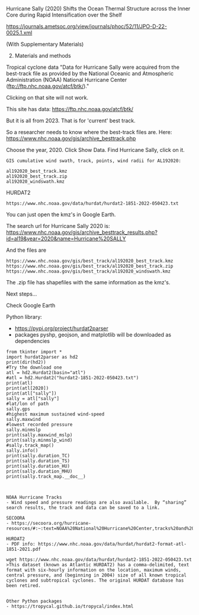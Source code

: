 Hurricane Sally (2020) Shifts the Ocean Thermal Structure across the Inner Core during Rapid Intensification over the Shelf

https://journals.ametsoc.org/view/journals/phoc/52/11/JPO-D-22-0025.1.xml

(With Supplementary Materials)

2. Materials and methods

Tropical cyclone data
"Data for Hurricane Sally were acquired from the best-track file as provided by
the National Oceanic and Atmospheric Administration (NOAA) National Hurricane Center (ftp://ftp.nhc.noaa.gov/atcf/btk/)."

Clicking on that site will not work.

This site has data:
https://ftp.nhc.noaa.gov/atcf/btk/

But it is all from 2023.  That is for 'current' best track.  

So a researcher needs to know where the best-track files are.  Here:
https://www.nhc.noaa.gov/gis/archive_besttrack.php

Choose the year, 2020. Click Show Data.  Find Hurricane Sally, click on it.
```
GIS cumulative wind swath, track, points, wind radii for AL192020:

al192020_best_track.kmz
al192020_best_track.zip
al192020_windswath.kmz
```

HURDAT2
```
https://www.nhc.noaa.gov/data/hurdat/hurdat2-1851-2022-050423.txt
```

You can just open the kmz's in Google Earth.

The search url for Hurricane Sally 2020 is:
https://www.nhc.noaa.gov/gis/archive_besttrack_results.php?id=al19&year=2020&name=Hurricane%20SALLY

And the files are
```
https://www.nhc.noaa.gov/gis/best_track/al192020_best_track.kmz
https://www.nhc.noaa.gov/gis/best_track/al192020_best_track.zip
https://www.nhc.noaa.gov/gis/best_track/al192020_windswath.kmz
```

The .zip file has shapefiles with the same information as the kmz's.


Next steps...

Check Google Earth

Python library:
- https://pypi.org/project/hurdat2parser
- packages pyshp, geojson, and matplotlib will be downloaded as dependencies
```
from tkinter import *
import hurdat2parser as hd2
print(dir(hd2))
#Try the download one
atl = hd2.Hurdat2(basin="atl")
#atl = hd2.Hurdat2("hurdat2-1851-2022-050423.txt")
print(atl)
print(atl[2020])
print(atl["sally"])
sally = atl["sally"]
#lat/lon of path
sally.gps
#highest maximum sustained wind-speed
sally.maxwind
#lowest recorded pressure
sally.minmslp
print(sally.maxwind_mslp)
print(sally.minmslp_wind)
#sally.track_map()
sally.info()
print(sally.duration_TC)
print(sally.duration_TS)
print(sally.duration_HU)
print(sally.duration_MHU)
print(sally.track_map.__doc__)



NOAA Hurricane Tracks
- Wind speed and pressure readings are also available.  By “sharing” search results, the track and data can be saved to a link.

SECOORA
- https://secoora.org/hurricane-resources/#:~:text=NOAA%20National%20Hurricane%20Center,tracks%20and%20wind%20speed%20probabilities.

HURDAT2
- PDF info: https://www.nhc.noaa.gov/data/hurdat/hurdat2-format-atl-1851-2021.pdf

wget https://www.nhc.noaa.gov/data/hurdat/hurdat2-1851-2022-050423.txt
>This dataset (known as Atlantic HURDAT2) has a comma-delimited, text format with six-hourly information on the location, maximum winds, central pressure, and (beginning in 2004) size of all known tropical cyclones and subtropical cyclones. The original HURDAT database has been retired.


Other Python packages
- https://tropycal.github.io/tropycal/index.html

